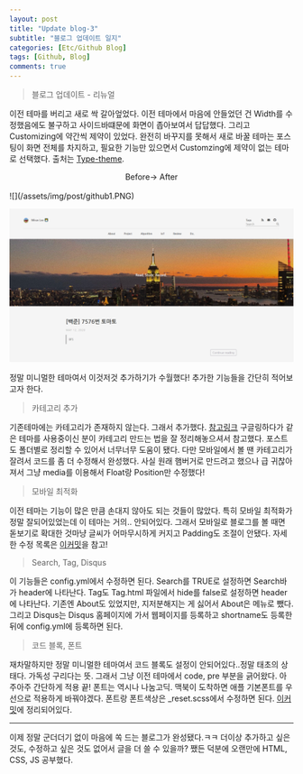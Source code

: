 ```yaml
---
layout: post
title: "Update blog-3"
subtitle: "블로그 업데이트 일지"
categories: [Etc/Github Blog]
tags: [Github, Blog]
comments: true
---
```


> 블로그 업데이트 - 리뉴얼

이전 테마를 버리고 새로 싹 갈아엎었다. 이전 테마에서 마음에 안들었던 건 Width를 수정했음에도 불구하고 사이드바떄문에 화면이 좁아보여서 답답했다. 그리고 Customizing에 약간씩 제약이 있었다. 완전히 바꾸지를 못해서 새로 바꿀 테마는 포스팅이 화면 전체를 차지하고, 필요한 기능만 있으면서 Customzing에 제약이 없는 테마로 선택했다. 출처는 [Type-theme](https://github.com/rohanchandra/type-theme).

<center><point> Before-> After </point></center>
<br>
![](/assets/img/post/github1.PNG)

![](/assets/img/post/github2.PNG)

정말 미니멀한 테마여서 이것저것 추가하기가 수월했다! 추가한 기능들을 간단히 적어보고자 한다.


> <point>카테고리 추가</point>

기존테마에는 카테고리가 존재하지 않는다. 그래서 추가했다. [참고링크](https://devyurim.github.io/development%20environment/github%20blog/2018/08/07/blog-6.html) 구글링하다가 같은 테마를 사용중이신 분이 카테고리 만드는 법을 잘 정리해놓으셔서 참고했다. 포스트도 폴더별로 정리할 수 있어서 너무너무 도움이 됐다. 다만 모바일에서 볼 땐 카테고리가 잘려서 코드를 좀 더 수정해서 완성했다. 사실 원래 햄버거로 만드려고 했으나 급 귀찮아져서 그냥 media를 이용해서 Float랑 Position만 수정했다! 

> <point>모바일 최적화</point>

이전 테마는 기능이 많은 만큼 손대지 않아도 되는 것들이 많았다. 특히 모바일 최적화가 정말 잘되어있었는데 이 테마는 거의.. 안되어있다. 그래서 모바일로 블로그를 볼 때면 돋보기로 확대한 것마냥 글씨가 어마무시하게 커지고 Padding도 조절이 안됐다. 자세한 수정 목록은 [이커밋](https://github.com/mmirann/mmirann.github.io/commit/4f8e195c36db4436f61d1d160105a09ee09bbc3e)을 참고!

> <point>Search, Tag, Disqus </point>

이 기능들은 config.yml에서 수정하면 된다. Search를 TRUE로 설정하면 Search바가 header에 나타난다. Tag도 Tag.html 파일에서 hide를 false로 설정하면 header에 나타난다. 기존엔 About도 있었지만, 지저분해지는 게 싫어서 About은 메뉴로 뺐다. 그리고 Disqus는 Disqus 홈페이지에 가서 웹페이지를 등록하고 shortname도 등록한 뒤에 config.yml에 등록하면 된다. 

> <point>코드 블록, 폰트 </point>

재차말하지만 정말 미니멀한 테마여서 코드 블록도 설정이 안되어있다..정말 태초의 상태다. 가독성 구리다는 뜻. 그래서 그냥 이전 테마에서 code, pre 부분을 긁어왔다. 아주아주 간단하게 적용 끝! 폰트는 역시나 나눔고딕. 맥북이 도착하면 애플 기본폰트를 우선으로 적용하게 바꿔야겠다. 폰트랑 폰트색상은 _reset.scss에서 수정하면 된다. [이커밋](https://github.com/mmirann/mmirann.github.io/commit/4cab3e0db13f594e1bc9deac59c7ad39f737db83)에 정리되어있다.

---
이제 정말 군더더기 없이 마음에 쏙 드는 블로그가 완성됐다.ㅋㅋ 더이상 추가하고 싶은 것도, 수정하고 싶은 것도 없어서 글을 더 쓸 수 있을까? 쨌든 덕분에 오랜만에 HTML, CSS, JS 공부했다. 
